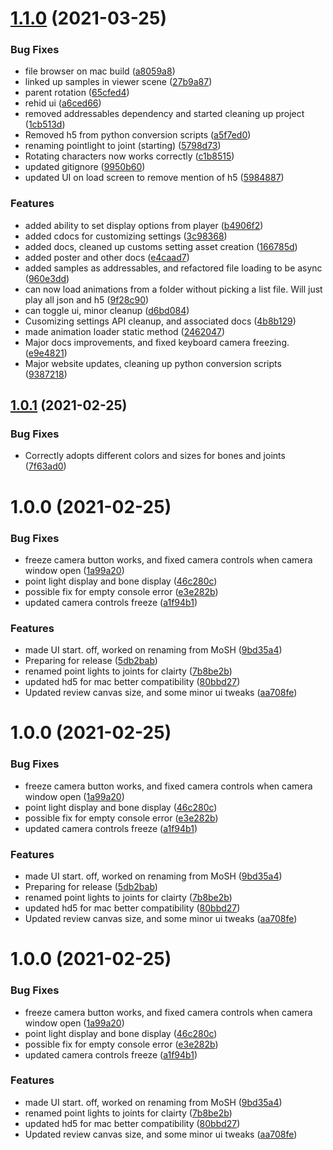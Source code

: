 # [1.1.0](https://github.com/BioMotionLab/SUP/compare/release/1.0.1...release/1.1.0) (2021-03-25)


### Bug Fixes

* file browser on mac build ([a8059a8](https://github.com/BioMotionLab/SUP/commit/a8059a8877d37004b5e10be11f2b0be58346fd60))
* linked up samples in viewer scene ([27b9a87](https://github.com/BioMotionLab/SUP/commit/27b9a876d4157b22795db146ce7d8801dd13c7ad))
* parent rotation ([65cfed4](https://github.com/BioMotionLab/SUP/commit/65cfed4f0efec330d07be6c027332190173d282d))
* rehid ui ([a6ced66](https://github.com/BioMotionLab/SUP/commit/a6ced6696937c4a91f2067984776a6a85408dcf0))
* removed addressables dependency and started cleaning up project ([1cb513d](https://github.com/BioMotionLab/SUP/commit/1cb513dbb3fa89760e9ed717e5b0fe1c03d9c8d4))
* Removed h5 from python conversion scripts ([a5f7ed0](https://github.com/BioMotionLab/SUP/commit/a5f7ed0c3147e223c5dcb4bdce9c756350cd67f2))
* renaming pointlight to joint (starting) ([5798d73](https://github.com/BioMotionLab/SUP/commit/5798d73ede5f00e2e1b3b559627eaf2d4e2d109a))
* Rotating characters now works correctly ([c1b8515](https://github.com/BioMotionLab/SUP/commit/c1b85153018418f8f98941a98528ce8eba2bb98d))
* updated gitignore ([9950b60](https://github.com/BioMotionLab/SUP/commit/9950b6079b3ac7c64be43ba4a3471b5ac305511c))
* updated UI on load screen to remove mention of h5 ([5984887](https://github.com/BioMotionLab/SUP/commit/5984887614d02a8452cb24cfda3760bef466bc58))


### Features

* added ability to set display options from player ([b4906f2](https://github.com/BioMotionLab/SUP/commit/b4906f2ac9754bfe484cd82965b7fc57ad0030e6))
* added cdocs for customizing settings ([3c98368](https://github.com/BioMotionLab/SUP/commit/3c98368b773e35857931d58688dadac30f641e99))
* added docs, cleaned up customs setting asset creation ([166785d](https://github.com/BioMotionLab/SUP/commit/166785d0cad408f0fa98c22291f9ef05d478f455))
* added poster and other docs ([e4caad7](https://github.com/BioMotionLab/SUP/commit/e4caad7d7c35d678630ff1abc72297bbc490479a))
* added samples as addressables, and refactored file loading to be async ([960e3dd](https://github.com/BioMotionLab/SUP/commit/960e3dd0256d880f5b551351efeb49a3b379ec06))
* can now load animations from a folder without picking a list file. Will just play all json and h5 ([9f28c90](https://github.com/BioMotionLab/SUP/commit/9f28c905bffc222e564b46aed081650a62b20f8a))
* can toggle ui, minor cleanup ([d6bd084](https://github.com/BioMotionLab/SUP/commit/d6bd084f8b4e41c782891823b8b58e2acab5ff26))
* Cusomizing settings API cleanup, and associated docs ([4b8b129](https://github.com/BioMotionLab/SUP/commit/4b8b129ef8418758484e381168872a06da3a9178))
* made animation loader static method ([2462047](https://github.com/BioMotionLab/SUP/commit/2462047d794aa84f769bc5670b775d20b2c98363))
* Major docs improvements, and fixed keyboard camera freezing. ([e9e4821](https://github.com/BioMotionLab/SUP/commit/e9e4821a5029b7d19606c8dff86f39ff7b655a16))
* Major website updates, cleaning up python conversion scripts ([9387218](https://github.com/BioMotionLab/SUP/commit/9387218921232bd9a9bc8899c2fe1dd062e2d293))

## [1.0.1](https://github.com/BioMotionLab/SUP/compare/release/1.0.0...release/1.0.1) (2021-02-25)


### Bug Fixes

* Correctly adopts different colors and sizes for bones and joints ([7f63ad0](https://github.com/BioMotionLab/SUP/commit/7f63ad0f438ff7f40247dba2d9f706c5e0618826))

# 1.0.0 (2021-02-25)


### Bug Fixes

* freeze camera button works, and fixed camera controls when camera window open ([1a99a20](https://github.com/BioMotionLab/SUP/commit/1a99a20d1f515456658644102f4968bc6abcb7d3))
* point light display and bone display ([46c280c](https://github.com/BioMotionLab/SUP/commit/46c280c7484dd5088b459c0f06c165b49bd7bd03))
* possible fix for empty console error ([e3e282b](https://github.com/BioMotionLab/SUP/commit/e3e282ba5bc584f4429bdb1e3d4917b02b634f83))
* updated camera controls freeze ([a1f94b1](https://github.com/BioMotionLab/SUP/commit/a1f94b164d77ea7f13f985e25dcdbe6e5e86beab))


### Features

* made UI start. off, worked on renaming from MoSH ([9bd35a4](https://github.com/BioMotionLab/SUP/commit/9bd35a40d2f7f15dac27c4ce04b9d7b4420f6105))
* Preparing for release ([5db2bab](https://github.com/BioMotionLab/SUP/commit/5db2bab399ad2c5eafd4702e5e4e135809bfd505))
* renamed point lights to joints for clairty ([7b8be2b](https://github.com/BioMotionLab/SUP/commit/7b8be2b340ef9c42e478aa0f1f4778d5ae758b38))
* updated hd5 for mac better compatibility ([80bbd27](https://github.com/BioMotionLab/SUP/commit/80bbd2717f1f2931f13a9a94271a2c680f57e5e4))
* Updated review canvas size, and some minor ui tweaks ([aa708fe](https://github.com/BioMotionLab/SUP/commit/aa708fe4a6ad12e2f957f652aa268a54ab3fdd0d))

# 1.0.0 (2021-02-25)


### Bug Fixes

* freeze camera button works, and fixed camera controls when camera window open ([1a99a20](https://github.com/BioMotionLab/SUP/commit/1a99a20d1f515456658644102f4968bc6abcb7d3))
* point light display and bone display ([46c280c](https://github.com/BioMotionLab/SUP/commit/46c280c7484dd5088b459c0f06c165b49bd7bd03))
* possible fix for empty console error ([e3e282b](https://github.com/BioMotionLab/SUP/commit/e3e282ba5bc584f4429bdb1e3d4917b02b634f83))
* updated camera controls freeze ([a1f94b1](https://github.com/BioMotionLab/SUP/commit/a1f94b164d77ea7f13f985e25dcdbe6e5e86beab))


### Features

* made UI start. off, worked on renaming from MoSH ([9bd35a4](https://github.com/BioMotionLab/SUP/commit/9bd35a40d2f7f15dac27c4ce04b9d7b4420f6105))
* Preparing for release ([5db2bab](https://github.com/BioMotionLab/SUP/commit/5db2bab399ad2c5eafd4702e5e4e135809bfd505))
* renamed point lights to joints for clairty ([7b8be2b](https://github.com/BioMotionLab/SUP/commit/7b8be2b340ef9c42e478aa0f1f4778d5ae758b38))
* updated hd5 for mac better compatibility ([80bbd27](https://github.com/BioMotionLab/SUP/commit/80bbd2717f1f2931f13a9a94271a2c680f57e5e4))
* Updated review canvas size, and some minor ui tweaks ([aa708fe](https://github.com/BioMotionLab/SUP/commit/aa708fe4a6ad12e2f957f652aa268a54ab3fdd0d))

# 1.0.0 (2021-02-25)


### Bug Fixes

* freeze camera button works, and fixed camera controls when camera window open ([1a99a20](https://github.com/BioMotionLab/SUP/commit/1a99a20d1f515456658644102f4968bc6abcb7d3))
* point light display and bone display ([46c280c](https://github.com/BioMotionLab/SUP/commit/46c280c7484dd5088b459c0f06c165b49bd7bd03))
* possible fix for empty console error ([e3e282b](https://github.com/BioMotionLab/SUP/commit/e3e282ba5bc584f4429bdb1e3d4917b02b634f83))
* updated camera controls freeze ([a1f94b1](https://github.com/BioMotionLab/SUP/commit/a1f94b164d77ea7f13f985e25dcdbe6e5e86beab))


### Features

* made UI start. off, worked on renaming from MoSH ([9bd35a4](https://github.com/BioMotionLab/SUP/commit/9bd35a40d2f7f15dac27c4ce04b9d7b4420f6105))
* renamed point lights to joints for clairty ([7b8be2b](https://github.com/BioMotionLab/SUP/commit/7b8be2b340ef9c42e478aa0f1f4778d5ae758b38))
* updated hd5 for mac better compatibility ([80bbd27](https://github.com/BioMotionLab/SUP/commit/80bbd2717f1f2931f13a9a94271a2c680f57e5e4))
* Updated review canvas size, and some minor ui tweaks ([aa708fe](https://github.com/BioMotionLab/SUP/commit/aa708fe4a6ad12e2f957f652aa268a54ab3fdd0d))
